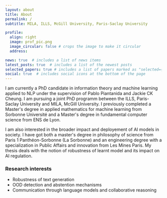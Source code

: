 ```yaml
---
layout: about
title: About
permalink: /
subtitle: MILA, ILLS, McGill University, Paris-Saclay University

profile:
  align: right
  image: prof_pic.png
  image_circular: false # crops the image to make it circular
  address: 

news: true  # includes a list of news items
latest_posts: true  # includes a list of the newest posts
selected_papers: true # includes a list of papers marked as "selected={true}"
social: true  # includes social icons at the bottom of the page
---
```


I am currently a PhD candidate in information theory and machine learning applied to NLP under the supervision of Pablo Piantanida and Jackie CK Cheung. I am pursuing a joint PhD programm between the ILLS, Paris-Saclay University and MILA, McGill University. I previously completed a Master's degree in applied mathematics for machine learning from Sorbonne Université and a Master's degree in fundamental computer science from ENS de Lyon.

I am also interested in the broader impact and deployement of AI models in society. I have got both a master's degree in philosophy of science from Paris 1 Panthéon-Sorbonne (La Sorbonne) and an engineering degree with a specialization in Public Affairs and innovation from Les Mines Paris. My thesis deals with the notion of robustness of learnt model and its impact on AI regulation.


### Research interests

- Robustness of text generation
- OOD detection and abstention mechanisms
- Communication through language models and collaborative reasoning
